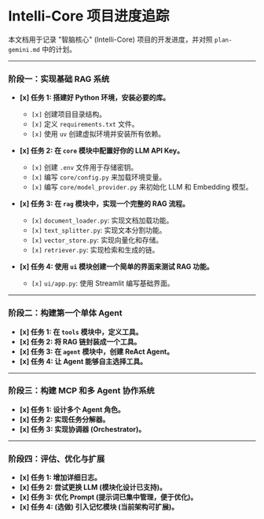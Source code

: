 # Intelli-Core 项目进度追踪

本文档用于记录 "智脑核心" (Intelli-Core) 项目的开发进度，并对照 `plan-gemini.md` 中的计划。

---

### **阶段一：实现基础 RAG 系统**

*   **[x] 任务 1: 搭建好 Python 环境，安装必要的库。**
    *   `[x]` 创建项目目录结构。
    *   `[x]` 定义 `requirements.txt` 文件。
    *   `[x]` 使用 `uv` 创建虚拟环境并安装所有依赖。

*   **[x] 任务 2: 在 `core` 模块中配置好你的 LLM API Key。**
    *   `[x]` 创建 `.env` 文件用于存储密钥。
    *   `[x]` 编写 `core/config.py` 来加载环境变量。
    *   `[x]` 编写 `core/model_provider.py` 来初始化 LLM 和 Embedding 模型。

*   **[x] 任务 3: 在 `rag` 模块中，实现一个完整的 RAG 流程。**
    *   `[x]` `document_loader.py`: 实现文档加载功能。
    *   `[x]` `text_splitter.py`: 实现文本分割功能。
    *   `[x]` `vector_store.py`: 实现向量化和存储。
    *   `[x]` `retriever.py`: 实现检索和生成的链。

*   **[x] 任务 4: 使用 `ui` 模块创建一个简单的界面来测试 RAG 功能。**
    *   `[x]` `ui/app.py`: 使用 Streamlit 编写基础界面。

---

### **阶段二：构建第一个单体 Agent**

*   **[x] 任务 1: 在 `tools` 模块中，定义工具。**
*   **[x] 任务 2: 将 RAG 链封装成一个工具。**
*   **[x] 任务 3: 在 `agent` 模块中，创建 ReAct Agent。**
*   **[x] 任务 4: 让 Agent 能够自主选择工具。**

---

### **阶段三：构建 MCP 和多 Agent 协作系统**

*   **[x] 任务 1: 设计多个 Agent 角色。**
*   **[x] 任务 2: 实现任务分解器。**
*   **[x] 任务 3: 实现协调器 (Orchestrator)。**

---

### **阶段四：评估、优化与扩展**

*   **[x] 任务 1: 增加详细日志。**
*   **[x] 任务 2: 尝试更换 LLM (模块化设计已支持)。**
*   **[x] 任务 3: 优化 Prompt (提示词已集中管理，便于优化)。**
*   **[x] 任务 4: (选做) 引入记忆模块 (当前架构可扩展)。**
